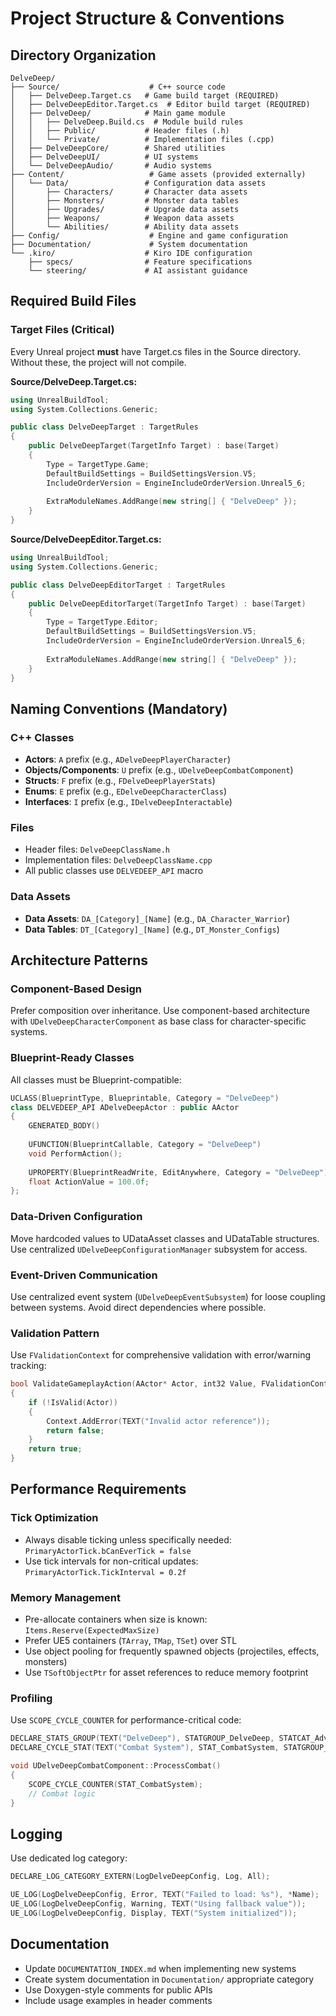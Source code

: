 # Project Structure & Conventions

## Directory Organization

```
DelveDeep/
├── Source/                    # C++ source code
│   ├── DelveDeep.Target.cs   # Game build target (REQUIRED)
│   ├── DelveDeepEditor.Target.cs  # Editor build target (REQUIRED)
│   ├── DelveDeep/            # Main game module
│   │   ├── DelveDeep.Build.cs  # Module build rules
│   │   ├── Public/           # Header files (.h)
│   │   └── Private/          # Implementation files (.cpp)
│   ├── DelveDeepCore/        # Shared utilities
│   ├── DelveDeepUI/          # UI systems
│   └── DelveDeepAudio/       # Audio systems
├── Content/                   # Game assets (provided externally)
│   └── Data/                 # Configuration data assets
│       ├── Characters/       # Character data assets
│       ├── Monsters/         # Monster data tables
│       ├── Upgrades/         # Upgrade data assets
│       ├── Weapons/          # Weapon data assets
│       └── Abilities/        # Ability data assets
├── Config/                    # Engine and game configuration
├── Documentation/             # System documentation
└── .kiro/                    # Kiro IDE configuration
    ├── specs/                # Feature specifications
    └── steering/             # AI assistant guidance
```

## Required Build Files

### Target Files (Critical)

Every Unreal project **must** have Target.cs files in the Source directory. Without these, the project will not compile.

**Source/DelveDeep.Target.cs:**
```cpp
using UnrealBuildTool;
using System.Collections.Generic;

public class DelveDeepTarget : TargetRules
{
    public DelveDeepTarget(TargetInfo Target) : base(Target)
    {
        Type = TargetType.Game;
        DefaultBuildSettings = BuildSettingsVersion.V5;
        IncludeOrderVersion = EngineIncludeOrderVersion.Unreal5_6;
        
        ExtraModuleNames.AddRange(new string[] { "DelveDeep" });
    }
}
```

**Source/DelveDeepEditor.Target.cs:**
```cpp
using UnrealBuildTool;
using System.Collections.Generic;

public class DelveDeepEditorTarget : TargetRules
{
    public DelveDeepEditorTarget(TargetInfo Target) : base(Target)
    {
        Type = TargetType.Editor;
        DefaultBuildSettings = BuildSettingsVersion.V5;
        IncludeOrderVersion = EngineIncludeOrderVersion.Unreal5_6;
        
        ExtraModuleNames.AddRange(new string[] { "DelveDeep" });
    }
}
```

## Naming Conventions (Mandatory)

### C++ Classes
- **Actors**: `A` prefix (e.g., `ADelveDeepPlayerCharacter`)
- **Objects/Components**: `U` prefix (e.g., `UDelveDeepCombatComponent`)
- **Structs**: `F` prefix (e.g., `FDelveDeepPlayerStats`)
- **Enums**: `E` prefix (e.g., `EDelveDeepCharacterClass`)
- **Interfaces**: `I` prefix (e.g., `IDelveDeepInteractable`)

### Files
- Header files: `DelveDeepClassName.h`
- Implementation files: `DelveDeepClassName.cpp`
- All public classes use `DELVEDEEP_API` macro

### Data Assets
- **Data Assets**: `DA_[Category]_[Name]` (e.g., `DA_Character_Warrior`)
- **Data Tables**: `DT_[Category]_[Name]` (e.g., `DT_Monster_Configs`)

## Architecture Patterns

### Component-Based Design
Prefer composition over inheritance. Use component-based architecture with `UDelveDeepCharacterComponent` as base class for character-specific systems.

### Blueprint-Ready Classes
All classes must be Blueprint-compatible:
```cpp
UCLASS(BlueprintType, Blueprintable, Category = "DelveDeep")
class DELVEDEEP_API ADelveDeepActor : public AActor
{
    GENERATED_BODY()
    
    UFUNCTION(BlueprintCallable, Category = "DelveDeep")
    void PerformAction();
    
    UPROPERTY(BlueprintReadWrite, EditAnywhere, Category = "DelveDeep")
    float ActionValue = 100.0f;
};
```

### Data-Driven Configuration
Move hardcoded values to UDataAsset classes and UDataTable structures. Use centralized `UDelveDeepConfigurationManager` subsystem for access.

### Event-Driven Communication
Use centralized event system (`UDelveDeepEventSubsystem`) for loose coupling between systems. Avoid direct dependencies where possible.

### Validation Pattern
Use `FValidationContext` for comprehensive validation with error/warning tracking:
```cpp
bool ValidateGameplayAction(AActor* Actor, int32 Value, FValidationContext& Context)
{
    if (!IsValid(Actor))
    {
        Context.AddError(TEXT("Invalid actor reference"));
        return false;
    }
    return true;
}
```

## Performance Requirements

### Tick Optimization
- Always disable ticking unless specifically needed: `PrimaryActorTick.bCanEverTick = false`
- Use tick intervals for non-critical updates: `PrimaryActorTick.TickInterval = 0.2f`

### Memory Management
- Pre-allocate containers when size is known: `Items.Reserve(ExpectedMaxSize)`
- Prefer UE5 containers (`TArray`, `TMap`, `TSet`) over STL
- Use object pooling for frequently spawned objects (projectiles, effects, monsters)
- Use `TSoftObjectPtr` for asset references to reduce memory footprint

### Profiling
Use `SCOPE_CYCLE_COUNTER` for performance-critical code:
```cpp
DECLARE_STATS_GROUP(TEXT("DelveDeep"), STATGROUP_DelveDeep, STATCAT_Advanced);
DECLARE_CYCLE_STAT(TEXT("Combat System"), STAT_CombatSystem, STATGROUP_DelveDeep);

void UDelveDeepCombatComponent::ProcessCombat()
{
    SCOPE_CYCLE_COUNTER(STAT_CombatSystem);
    // Combat logic
}
```

## Logging

Use dedicated log category:
```cpp
DECLARE_LOG_CATEGORY_EXTERN(LogDelveDeepConfig, Log, All);

UE_LOG(LogDelveDeepConfig, Error, TEXT("Failed to load: %s"), *Name);
UE_LOG(LogDelveDeepConfig, Warning, TEXT("Using fallback value"));
UE_LOG(LogDelveDeepConfig, Display, TEXT("System initialized"));
```

## Documentation

- Update `DOCUMENTATION_INDEX.md` when implementing new systems
- Create system documentation in `Documentation/` appropriate category
- Use Doxygen-style comments for public APIs
- Include usage examples in header comments
